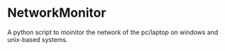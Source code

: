 # NetworkMonitor
 A python script to moinitor the network of the pc/laptop on windows and unix-based systems.
